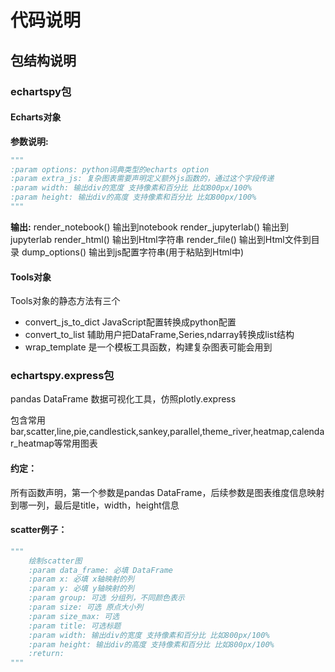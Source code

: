 # 代码说明

## 包结构说明

### echartspy包

#### Echarts对象

**参数说明:**
```python
"""
:param options: python词典类型的echarts option
:param extra_js: 复杂图表需要声明定义额外js函数的，通过这个字段传递
:param width: 输出div的宽度 支持像素和百分比 比如800px/100%
:param height: 输出div的高度 支持像素和百分比 比如800px/100%
"""
```

**输出:**
render_notebook() 输出到notebook
render_jupyterlab() 输出到jupyterlab
render_html() 输出到Html字符串
render_file() 输出到Html文件到目录
dump_options() 输出到js配置字符串(用于粘贴到Html中)

#### Tools对象

Tools对象的静态方法有三个

* convert_js_to_dict JavaScript配置转换成python配置
* convert_to_list 辅助用户把DataFrame,Series,ndarray转换成list结构
* wrap_template 是一个模板工具函数，构建复杂图表可能会用到

### echartspy.express包

pandas DataFrame 数据可视化工具，仿照plotly.express

包含常用 bar,scatter,line,pie,candlestick,sankey,parallel,theme_river,heatmap,calendar_heatmap等常用图表

#### 约定：

所有函数声明，第一个参数是pandas DataFrame，后续参数是图表维度信息映射到哪一列，最后是title，width，height信息

#### scatter例子：

```python
"""
    绘制scatter图
    :param data_frame: 必填 DataFrame
    :param x: 必填 x轴映射的列
    :param y: 必填 y轴映射的列
    :param group: 可选 分组列，不同颜色表示
    :param size: 可选 原点大小列
    :param size_max: 可选
    :param title: 可选标题
    :param width: 输出div的宽度 支持像素和百分比 比如800px/100%
    :param height: 输出div的高度 支持像素和百分比 比如800px/100%
    :return:
"""
```